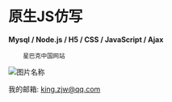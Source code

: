# 原生JS仿写
**Mysql / Node.js / H5 / CSS / JavaScript / Ajax**

        星巴克中国网站

![图片名称](https://www.starbucks.com.cn/assets/images/logo.svg) 


我的邮箱: king.zjw@qq.com
